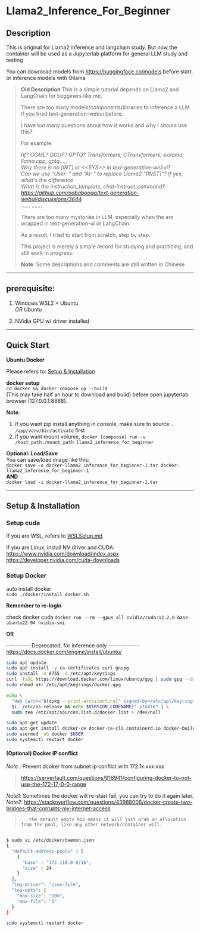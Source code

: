 # Llama2_Inference_For_Beginner

## Description
This is original for Llama2 inference and langchain study.
But now the container will be used as a Jupyterlab platform for general LLM study and testing

You can download models from https://huggingface.co/models before start.
or inference models with Ollama

> **Old Description**
> This is a simple tutorial depends on Llama2 and LangChain for begginers like me.
> 
> There are too many models/components/libraries to inference a LLM if you tried text-generation-webui before.
> 
> I have too many questions about how it works and why I should use this?
> 
> For example: 
> 
> *hf? GGML? GGUF? GPTQ? Transformers, CTransformers, exllama, llama.cpp, gptq.....*  
> *Why there is no [INT] or \<\<SYS\>\> in text-generation-webui?*  
> *Can we use "User: " and "AI: " to replace Llama2 "[INST]"? If yes, what's the difference*  
> *What is the instruction_template, chat-instruct_command?*  
> *https://github.com/oobabooga/text-generation-webui/discussions/3644*  
> ......
> .......
> 
> There are too many mystories in LLM, especially when the are wrapped in text-generation-ui or LangChain.
> 
> As a result, I tried to start from scratch, step by step.
> 
> This project is merely a simple record for studying and practicing, and still work in progress.
> 
> **Note**: Some descriptions and comments are still written in Chinese
> 

-----------------------------------------------------------
## prerequisite:

1. Windows WSL2 + Ubuntu  
   _OR_
   Ubuntu
  
2. NVidia GPU w/ driver installed

-----------------------------------------------------------

## Quick Start  

**Ubuntu Docker**  

Please refers to: [Setup & Installation](#setup--installation)  


**docker setup**  
`cd docker && docker compose up --build`  
(This may take half an hour to download and build)
before open jupyterlab browser (127.0.0.1:8888).

**Note**:  
1. if you want pip install anything in console, make sure to source `. /app/venv/bin/activate` first  
2. if you want mount volume, `docker [compsose] run -v /host_path:/mount_path llama2_inference_for_beginner`

**Optional: Load/Save**  
You can save/load image like this:  
`docker save -o docker-llama2_inference_for_beginner-1.tar docker-llama2_inference_for_beginner-1`  
__AND__   
`docker load -i docker-llama2_inference_for_beginner-1.tar`  


---------------------------------------------------
## Setup & Installation

### Setup cuda
  If you are WSL, refers to [WSLSetup.md](./docker/wsl/WSLSetup.md)

  If you are Linux, install NV driver and CUDA:  
  https://www.nvidia.com/download/index.aspx  
  https://developer.nvidia.com/cuda-downloads  


### Setup Docker

auto install docker  
`sudo ./docker/install_docker.sh`  

**Remember to re-login**

check docker cuda
`docker run --rm --gpus all nvidia/cuda:12.2.0-base-ubuntu22.04 nvidia-smi`

__OR__

---------- Deprecated, for inference only -------------  
https://docs.docker.com/engine/install/ubuntu/
```sh
sudo apt update
sudo apt install -y ca-certificates curl gnupg
sudo install -m 0755 -d /etc/apt/keyrings
curl -fsSL https://download.docker.com/linux/ubuntu/gpg | sudo gpg --dearmor -o /etc/apt/keyrings/docker.gpg
sudo chmod a+r /etc/apt/keyrings/docker.gpg

echo \
  "deb [arch="$(dpkg --print-architecture)" signed-by=/etc/apt/keyrings/docker.gpg] https://download.docker.com/linux/ubuntu "\
  $(. /etc/os-release && echo $VERSION_CODENAME)" stable" | \
  sudo tee /etc/apt/sources.list.d/docker.list > /dev/null

sudo apt-get update
sudo apt-get install docker-ce docker-ce-cli containerd.io docker-buildx-plugin docker-compose-plugin
sudo usermod -aG docker $USER
sudo systemctl restart docker
```


#### (Optional) Docker IP conflict
*Note* : Prevent dcoker from subnet ip conflict with 172.1x.xxx.xxx
> https://serverfault.com/questions/916941/configuring-docker-to-not-use-the-172-17-0-0-range

*Note1*: Sometimes the docker will re-start fail, you can try to do it again later.
*Note2*: https://stackoverflow.com/questions/43988006/docker-create-two-bridges-that-corrupts-my-internet-access
>        the default empty bip means it will just grab an allocation from the pool, like any other network/container will.
```bash

$ sudo vi /etc/docker/daemon.json
{
  "default-address-pools" : [
    {
      "base" : "172.118.0.0/16",
      "size" : 24
    }
  ],
  "log-driver": "json-file",
  "log-opts": {
    "max-size": "10m",
    "max-file": "3"
  }
}

sudo systemctl restart docker
```
